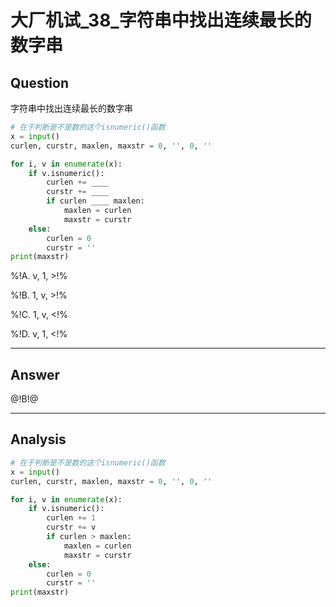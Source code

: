 # 大厂机试_38_字符串中找出连续最长的数字串

## Question
字符串中找出连续最长的数字串

```python
# 在于判断是不是数的这个isnumeric()函数
x = input()
curlen, curstr, maxlen, maxstr = 0, '', 0, ''

for i, v in enumerate(x):
    if v.isnumeric():
        curlen += ____
        curstr += ____
        if curlen ____ maxlen:
            maxlen = curlen
            maxstr = curstr
    else:
        curlen = 0
        curstr = ''
print(maxstr)
```

%!A. v, 1, >!%

%!B. 1, v, >!%

%!C. 1, v, <!%

%!D. v, 1, <!%

----

## Answer
@!B!@

----

## Analysis

```python
# 在于判断是不是数的这个isnumeric()函数
x = input()
curlen, curstr, maxlen, maxstr = 0, '', 0, ''

for i, v in enumerate(x):
    if v.isnumeric():
        curlen += 1
        curstr += v
        if curlen > maxlen:
            maxlen = curlen
            maxstr = curstr
    else:
        curlen = 0
        curstr = ''
print(maxstr)
```